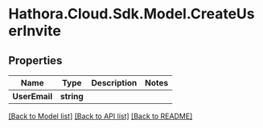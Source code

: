 # Hathora.Cloud.Sdk.Model.CreateUserInvite

## Properties

Name | Type | Description | Notes
------------ | ------------- | ------------- | -------------
**UserEmail** | **string** |  | 

[[Back to Model list]](../README.md#documentation-for-models) [[Back to API list]](../README.md#documentation-for-api-endpoints) [[Back to README]](../README.md)

